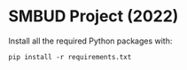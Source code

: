 # SMBUD Project (2022)

Install all the required Python packages with:

    pip install -r requirements.txt 


